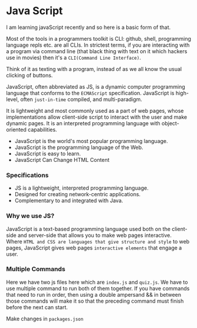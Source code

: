 # Java Script

I am learning javaScript recently and so here is a basic form of that.

Most of the tools in a programmers toolkit is CLI: github, shell, programming language repls etc. are all CLIs. In strictest terms, if you are interacting with a program via command line (that black thing with text on it which hackers use in movies) then it's a `CLI(Command Line Interface)`.

Think of it as texting with a program, instead of as we all know the usual clicking of buttons.

JavaScript, often abbreviated as JS, is a dynamic computer programming language that conforms to the `ECMAScript` specification. JavaScript is high-level, often `just-in-time` compiled, and multi-paradigm.

It is lightweight and most commonly used as a part of web pages, whose implementations allow client-side script to interact with the user and make dynamic pages.
It is an interpreted programming language with object-oriented capabilities.

- JavaScript is the world's most popular programming language.
- JavaScript is the programming language of the Web.
- JavaScript is easy to learn.
- JavaScript Can Change HTML Content

### Specifications 
- JS is a lightweight, interpreted programming language.
- Designed for creating network-centric applications.
- Complementary to and integrated with Java.

### Why we use JS? 
JavaScript is a text-based programming language used both on the client-side and server-side that allows you to make web pages interactive.   
Where `HTML and CSS are languages that give structure and style` to web pages, JavaScript gives web pages `interactive elements` that engage a user.


### Multiple Commands

Here we have two js files here which are `index.js` and `quiz.js`. We have to use multiple command to run both of them together.
If you have commands that need to run in order, then using a double ampersand  &&  in between those commands will make it so that the preceding command must finish before the next can start.

Make changes in `packages.json`
